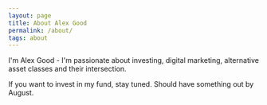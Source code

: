 ```yaml
---
layout: page
title: About Alex Good
permalink: /about/
tags: about
---
```


I'm Alex Good - I'm passionate about investing, digital marketing, alternative asset classes and their intersection. 

If you want to invest in my fund, stay tuned. Should have something out by August. 
